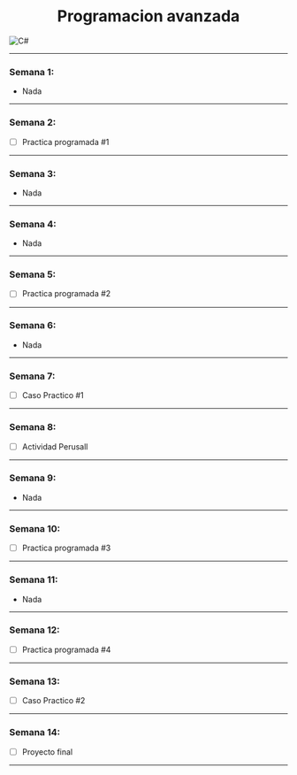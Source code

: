 <h1 align="center">Programacion avanzada</h1>

![C#](https://lootly.io/images/assets/main/icons/c-sharp-logo.png) 

---

### Semana 1:
- Nada

---

### Semana 2:
- [ ] Practica programada #1

---

### Semana 3:
- Nada

---

### Semana 4:
- Nada

---

### Semana 5:
- [ ] Practica programada #2

---

### Semana 6:
- Nada

---

### Semana 7:
- [ ] Caso Practico #1

---

### Semana 8:
- [ ] Actividad Perusall 

---

### Semana 9:
- Nada

---

### Semana 10:
- [ ] Practica programada #3 

---

### Semana 11:
- Nada

---

### Semana 12:
- [ ] Practica programada #4 

---

### Semana 13:
- [ ] Caso Practico #2 

---

### Semana 14:
- [ ] Proyecto final

---

